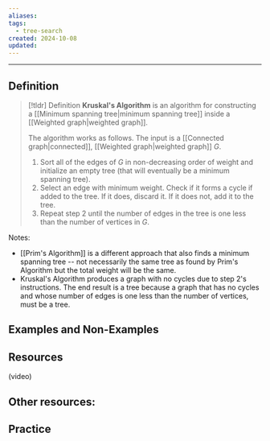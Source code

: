 ```yaml
---
aliases: 
tags:
  - tree-search
created: 2024-10-08
updated:
---
```

---
## Definition 

> [!tldr] Definition
> **Kruskal's Algorithm** is an algorithm for constructing a [[Minimum spanning tree|minimum spanning tree]] inside a [[Weighted graph|weighted graph]]. 
> 
> The algorithm works as follows. The input is a [[Connected graph|connected]], [[Weighted graph|weighted graph]] $G$. 
> 
> 1. Sort all of the edges of $G$ in non-decreasing order of weight and initialize an empty tree (that will eventually be a minimum spanning tree). 
> 2. Select an edge with minimum weight. Check if it forms a cycle if added to the tree. If it does, discard it. If it does not, add it to the tree. 
> 3. Repeat step 2 until the number of edges in the tree is one less than the number of vertices in $G$. 

Notes: 
- [[Prim's Algorithm]] is a different approach that also finds a minimum spanning tree -- not necessarily the same tree as found by Prim's Algorithm but the total weight will be the same. 
- Kruskal's Algorithm produces a graph with no cycles due to step 2's instructions. The end result is a tree because a graph that has no cycles and whose number of edges is one less than the number of vertices, must be a tree. 

## Examples and Non-Examples

## Resources 

(video)

Other resources: 
- 

## Practice 
